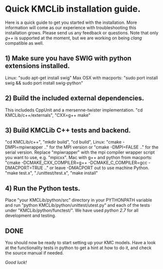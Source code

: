 # Quick KMCLib installation guide.
Here is a quick guide to get you started with the installation.
More information will come as our experience with troubleshooting
this installation grows. Please send us any feedback or questions.
Note that only *g++* is supported at the moment, but we are working
on being *clang* compatible as well.

## 1) Make sure you have SWIG with python extensions installed.
Linux: "sudo apt-get install swig" Max OSX with macports:
"sudo port install swig && sudo port install swig-python"

## 2) Build the included external dependencies.
This includeds CppUnit and a mersenne-twister implementation.
"cd KMCLib/c++/externals",
"CXX=g++ make"

## 3) Build KMCLib C++ tests and backend.
"cd KMCLib/c++",
"mkdir build",
"cd build",
Linux: "cmake -DMPI=mpiwrapper .." for the MPI version or "cmake -DMPI=FALSE .." for
 the serial version. Replace "mpiwrapper" with the mpi compiler wrapper script you want to use, e.g. "mpicxx".
Mac with g++ and python from macports: "cmake -DCMAKE_CXX_COMPILER=g++ -DCMAKE_C_COMPILER=gcc -DMACPORT=TRUE .." or leave -DMACPORT out to use machine Python.
"make test.x",
"./unittest/test.x",
"make install"

## 4) Run the Python tests.
Place "your KMCLib/python/src" directory in your PYTHONPATH variable and run
"python KMCLib/python/unittest/utest.py" and each of the tests under
"KMCLib/python/functest/". We have used *python 2.7* for all development and
testing.

## DONE
You should now be ready to start setting up your KMC models. Have a look at
the functionality tests in python to get a hint at how to do it, and check the
source manual if needed.

*Good luck!*

